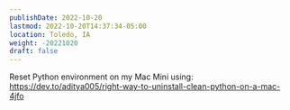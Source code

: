 ```yaml
---
publishDate: 2022-10-20
lastmod: 2022-10-20T14:37:34-05:00
location: Toledo, IA
weight: -20221020
draft: false
---
```

Reset Python environment on my Mac Mini using: https://dev.to/aditya005/right-way-to-uninstall-clean-python-on-a-mac-4jfo 